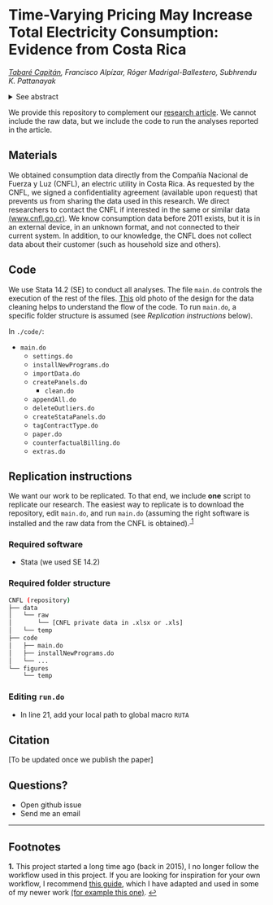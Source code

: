 # Time-Varying Pricing May Increase Total Electricity Consumption: Evidence from Costa Rica


_[Tabaré Capitán](http://tabarecapitan.com/), Francisco Alpízar, Róger Madrigal-Ballestero,
Subhrendu K. Pattanayak_

<details>
  <summary>See abstract</summary>

  > We study the implementation of a time-varying pricing (TVP) program by a major electricity utility in Costa Rica. Because of particular features of the data, we use recently developed understanding of the two-way fixed effects differences-in-differences estimator along with event-study specifications to interpret our results. Similar to previous research, we find that the program reduces consumption during peak-hours. However, in contrast with previous research, we find that the program increases totalconsumption. With a stylized economic model, we show how these seemingly conflicted results may not be at odds. The key element of the model is that previous research used data from rich countries, in which the use of heating and cooling devices drives electricity consumption, but we use data from a tropical middle-income country, where very few households have heating or cooling devices. Since there is not much room for technological changes (which might reduce consumption at all times), behavioral changes to reduce consumption during peak hours are not enough to offset the increased consumption during off-peak hours (when electricity is cheaper). Our results serve as a cautionary piece of evidence for policy makers interested in reducing consumption during peak hours—the goal can potentially be achieved with TVP, but the cost is increased total consumption.
  >
  > _JEL codes_: Q41, Q47, Q50
  >  
  > _Keywords_: dynamic pricing, energy, behavioral adjustments, developing country

</details>

<!-- FIX LINK TO PAPER -->
We provide this repository to complement our [research article](https://www.tabarecapitan.com/assets/papers/CNFL_202103_compressed.pdf). We cannot include the raw data, but we include the code to run the analyses reported in the article.


## Materials

We obtained consumption data directly from the Compañía Nacional de Fuerza y Luz (CNFL), an electric utility in Costa Rica. As requested by the CNFL, we signed a confidentiality agreement (available upon request) that prevents us from sharing the data used in this research. We direct researchers to contact the CNFL if interested in the same or similar data [(www.cnfl.go.cr)](www.cnfl.go.cr). We know consumption data before 2011 exists, but it is in an external device, in an unknown format, and not connected to their current system. In addition, to our knowledge, the CNFL does not collect data about their customer (such as household size and others).


## Code

We use Stata 14.2 (SE) to conduct all analyses. The file `main.do` controls the execution of the rest of the files. [This](https://raw.githubusercontent.com/tabareCapitan/CNFL/master/code/code.jpg) old photo of the design for the data cleaning helps to understand the flow of the code. To run `main.do`, a specific folder structure is assumed (see *Replication instructions* below).

In `./code/`:

- `main.do`
  - `settings.do`
  - `installNewPrograms.do`
  - `importData.do`
  - `createPanels.do`
    - `clean.do`
  - `appendAll.do`
  - `deleteOutliers.do`
  - `createStataPanels.do`
  - `tagContractType.do`
  - `paper.do`
  - `counterfactualBilling.do`
  - `extras.do`

## Replication instructions

We want our work to be replicated. To that end, we include **one** script to replicate our research. The easiest way to replicate is to download the repository, edit  `main.do`, and run `main.do` (assuming the right software is installed and the raw data from the CNFL is obtained).<sup id="a1">[ 1](#f1)</sup>

### Required software
- Stata (we used SE 14.2)

### Required folder structure
```bash
CNFL (repository)
├── data
│   └── raw
│       └── [CNFL private data in .xlsx or .xls]
│   └── temp
├── code
│   ├── main.do
│   ├── installNewPrograms.do
│   └── ...
└── figures
    └── temp
```

### Editing `run.do`

- In line 21, add your local path to global macro `RUTA`

## Citation

[To be updated once we publish the paper]

## Questions?

- Open github issue
- Send me an email

---
## Footnotes

<b id="f1">1.</b> This project started a long time ago (back in 2015), I no longer follow the workflow used in this project. If you are looking for inspiration for your own workflow, I recommend [this guide](https://julianreif.com/guide/), which I have adapted and used in some of my newer work [(for example this one)](https://github.com/tabareCapitan/endowmentEffectInfo). [↩](#a1)
